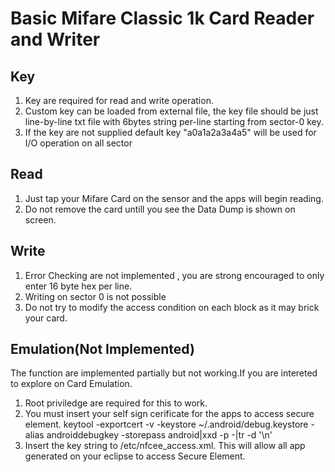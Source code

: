 Basic Mifare Classic 1k Card Reader and Writer
==============================================

Key
-------------------
1. Key are required for read and write operation.
2. Custom key can be loaded from external file, the key file should be just line-by-line txt file with 6bytes string per-line 
starting from sector-0 key.
3. If the key are not supplied default key "a0a1a2a3a4a5" will be used for I/O operation on all sector

Read
-------------------
1. Just tap your Mifare Card on the sensor and the apps will begin reading.
2. Do not remove the card untill you see the Data Dump is shown on screen.

Write
-------------------
1. Error Checking are not implemented , you are strong encouraged to only enter 16 byte hex per line. 
1. Writing on sector 0 is not possible
2. Do not try to modify the access condition on each block as it may brick your card.

Emulation(Not Implemented)
-------------------
The function are implemented partially but not working.If you are intereted to explore on Card Emulation. 
1. Root priviledge are required for this to work.
2. You must insert your self sign cerificate for the apps to access secure element.
	keytool -exportcert -v -keystore ~/.android/debug.keystore -alias androiddebugkey -storepass android|xxd -p -|tr -d '\n'
3. Insert the key string to /etc/nfcee_access.xml.
	<signer android:signature="308 ..key... " >
	This will allow all app generated on your eclipse to access Secure Element.
